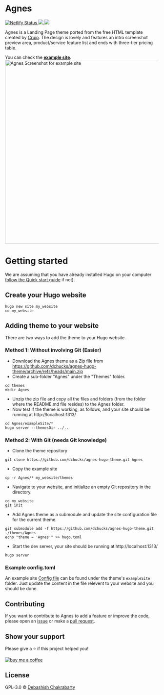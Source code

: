 # Agnes
<p>
	<a href="https://app.netlify.com/sites/sponge-bob/deploys">
		<img alt="Netlify Status" src="https://api.netlify.com/api/v1/badges/934b7c29-32b9-4ed5-92e7-79cfba9a27b7/deploy-status">
	</a>
	<a href="https://github.com/dchucks/agnes-hugo-theme/blob/main/LICENSE">
		<img src="https://img.shields.io/badge/license-GPL_3.0-green">
	</a>
	<a href="https://app.fossa.com/projects/git%2Bgithub.com%2Fdchucks%2Fagnes-hugo-theme?ref=badge_shield" alt="FOSSA Status"><img src="https://app.fossa.com/api/projects/git%2Bgithub.com%2Fdchucks%2Fagnes-hugo-theme.svg?type=shield&issueType=license"/></a>
</p>

Agnes is a Landing Page theme ported from the free HTML template created by [Cruip](https://onepagelove.com/go/cruip). The design is lovely and features an intro screenshot preview area, product/service feature list and ends with three-tier pricing table.

You can check the [**example site**](https://sponge-bob.netlify.app/).
<img src="https://github.com/dchucks/agnes-hugo-theme/blob/main/images/screenshot.jpg" alt="Agnes Screenshot for example site" width="600" height="auto">

# Getting started
We are assuming that you have already installed Hugo on your computer [follow the Quick start guide](https://gohugo.io/getting-started/quick-start/) if not).

## Create your Hugo website
```
hugo new site my_website
cd my_website
```

## Adding theme to your website
There are two ways to add the theme to your Hugo website. 

### Method 1: Without involving Git (Easier)
* Download the Agnes theme as a Zip file from https://github.com/dchucks/agnes-hugo-theme/archive/refs/heads/main.zip
* Create a sub-folder "Agnes" under the "Themes" folder.
```
cd themes
mkdir Agnes
```
* Unzip the zip file and copy all the files and folders (from the folder where the README.md file resides) to the Agnes folder.
* Now test if the theme is working, as follows, and your site should be running at http://localhost:1313/
```
cd Agnes/exampleSite/*
hugo server --themesDir ../..
```

### Method 2: With Git (needs Git knowledge)
* Clone the theme repository
```
git clone https://github.com/dchucks/agnes-hugo-theme.git Agnes
```
* Copy the example site 
```
cp -r Agnes/* my_website/themes
```
* Navigate to your website, and initialize an empty Git repository in the directory.
```
cd my_website
git init
```
* Add Agnes theme as a submodule and update the site configuration file for the current theme.
```
git submodule add -f https://github.com/dchucks/agnes-hugo-theme.git ./themes/Agnes
echo "theme = 'Agnes'" >> hugo.toml
```
* Start the dev server, your site should be running at http://localhost:1313/
```
hugo server
```

### Example config.toml
An example site [Config file](https://github.com/dchucks/agnes-hugo-theme/blob/main/exampleSite/config.toml) can be found under the theme's `exampleSite` folder. Just update the content in the file relevent to your website and you should be done.

## Contributing
If you want to contribute to Agnes to add a feature or improve the code, please open an [issue](https://github.com/dchucks/agnes-hugo-theme/issues) or make a [pull request](https://github.com/dchucks/agnes-hugo-theme/pulls).

## Show your support
Please give a :star: if this project helped you!

[![buy me a coffee](https://storage.ko-fi.com/cdn/cup-border.png)](https://ko-fi.com/debashish)

## License
GPL-3.0 © [Debashish Chakrabarty](https://www.debashish.com)